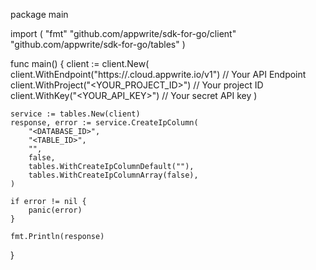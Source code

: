 package main

import (
    "fmt"
    "github.com/appwrite/sdk-for-go/client"
    "github.com/appwrite/sdk-for-go/tables"
)

func main() {
    client := client.New(
        client.WithEndpoint("https://<REGION>.cloud.appwrite.io/v1") // Your API Endpoint
        client.WithProject("<YOUR_PROJECT_ID>") // Your project ID
        client.WithKey("<YOUR_API_KEY>") // Your secret API key
    )

    service := tables.New(client)
    response, error := service.CreateIpColumn(
        "<DATABASE_ID>",
        "<TABLE_ID>",
        "",
        false,
        tables.WithCreateIpColumnDefault(""),
        tables.WithCreateIpColumnArray(false),
    )

    if error != nil {
        panic(error)
    }

    fmt.Println(response)
}

